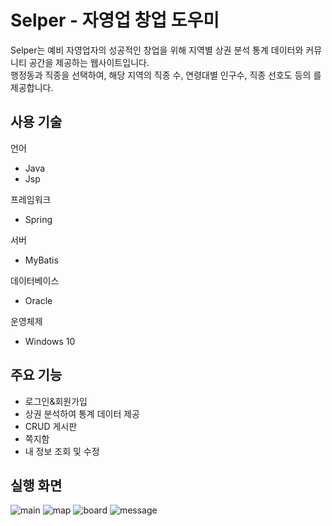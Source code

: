 # Selper - 자영업 창업 도우미

Selper는 예비 자영업자의 성공적인 창업을 위해 지역별 상권 분석 통계 데이터와 커뮤니티 공간을 제공하는 웹사이트입니다.  
행정동과 직종을 선택하여, 해당 지역의 직종 수, 연령대별 인구수, 직종 선호도 등의 를 제공합니다.

## 사용 기술

언어
* Java
* Jsp

프레임워크
* Spring

서버
* MyBatis

데이터베이스
* Oracle

운영체제
* Windows 10

## 주요 기능

* 로그인&회원가입  
* 상권 분석하여 통계 데이터 제공
* CRUD 게시판
* 쪽지함
* 내 정보 조회 및 수정

## 실행 화면
![main](https://user-images.githubusercontent.com/49021557/109119507-22522b00-7788-11eb-9a83-71d5a9124b94.png)
![map](https://user-images.githubusercontent.com/49021557/109119349-e74ff780-7787-11eb-940e-d4538f08671c.png)
![board](https://user-images.githubusercontent.com/49021557/109119438-08184d00-7788-11eb-9266-c3902d5afd7e.png)
![message](https://user-images.githubusercontent.com/49021557/109119615-444bad80-7788-11eb-9a98-2bf91261b307.png)
